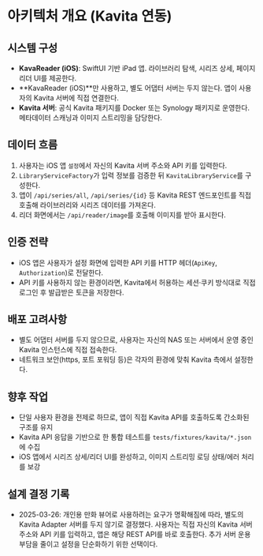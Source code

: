 # 아키텍처 개요 (Kavita 연동)

## 시스템 구성
- **KavaReader (iOS)**: SwiftUI 기반 iPad 앱. 라이브러리 탐색, 시리즈 상세, 페이지 리더 UI를 제공한다.
- **KavaReader (iOS)**만 사용하고, 별도 어댑터 서버는 두지 않는다. 앱이 사용자의 Kavita 서버에 직접 연결한다.
- **Kavita 서버**: 공식 Kavita 패키지를 Docker 또는 Synology 패키지로 운영한다. 메타데이터 스캐닝과 이미지 스트리밍을 담당한다.

## 데이터 흐름
1. 사용자는 iOS 앱 `설정`에서 자신의 Kavita 서버 주소와 API 키를 입력한다.
2. `LibraryServiceFactory`가 입력 정보를 검증한 뒤 `KavitaLibraryService`를 구성한다.
3. 앱이 `/api/series/all`, `/api/series/{id}` 등 Kavita REST 엔드포인트를 직접 호출해 라이브러리와 시리즈 데이터를 가져온다.
4. 리더 화면에서는 `/api/reader/image`를 호출해 이미지를 받아 표시한다.

## 인증 전략
- iOS 앱은 사용자가 설정 화면에 입력한 API 키를 HTTP 헤더(`ApiKey`, `Authorization`)로 전달한다.
- API 키를 사용하지 않는 환경이라면, Kavita에서 허용하는 세션·쿠키 방식대로 직접 로그인 후 발급받은 토큰을 저장한다.

## 배포 고려사항
- 별도 어댑터 서버를 두지 않으므로, 사용자는 자신의 NAS 또는 서버에서 운영 중인 Kavita 인스턴스에 직접 접속한다.
- 네트워크 보안(https, 포트 포워딩 등)은 각자의 환경에 맞춰 Kavita 측에서 설정한다.

## 향후 작업
- 단일 사용자 환경을 전제로 하므로, 앱이 직접 Kavita API를 호출하도록 간소화된 구조를 유지
- Kavita API 응답을 기반으로 한 통합 테스트를 `tests/fixtures/kavita/*.json`에 수집
- iOS 앱에서 시리즈 상세/리더 UI를 완성하고, 이미지 스트리밍 로딩 상태/에러 처리를 보강

## 설계 결정 기록
- 2025-03-26: 개인용 만화 뷰어로 사용하려는 요구가 명확해짐에 따라, 별도의 Kavita Adapter 서버를 두지 않기로 결정했다. 사용자는 직접 자신의 Kavita 서버 주소와 API 키를 입력하고, 앱은 해당 REST API를 바로 호출한다. 추가 서버 운용 부담을 줄이고 설정을 단순화하기 위한 선택이다.
